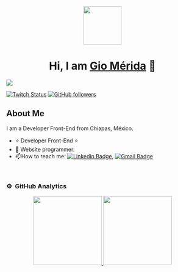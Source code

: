 <div id="header" align="center">
  <img src="https://media.giphy.com/media/xBTSwCTFkgfcdTjHMz/giphy.gif" width="100"/>
</div>

<div align="center">
<h1 align="center">Hi, I am <a href="https://giomerida.cuttux.com">Gio Mérida</a> 👋</h1>
</div>
<img src="#">

[![Twitch Status](https://img.shields.io/twitch/status/aristidevs?style=social)](https://www.twitch.tv/)
[![GitHub followers](https://img.shields.io/github/followers/giomerida?style=social)](https://github.com/giomerida)

## About Me

I am a Developer Front-End from Chiapas, México.
- ⭐ Developer Front-End ⭐ 
- :seedling: Website programmer.
- :mailbox:How to reach me: [![Linkedin Badge](https://img.shields.io/badge/LinkedIn-blue?style=flat&logo=Linkedin&logoColor=white)](https://www.linkedin.com/in/giomerida/), [![Gmail Badge](https://img.shields.io/badge/-Gmail-c14438?style=flat-square&logo=Gmail&logoColor=white&link=mailto:shuklaraghav321.com)](mailto:giomerida@cuttux.com)
<br>

### ⚙️ &nbsp;GitHub Analytics

<p align="center">
<a href="https://github.com/giomerida">
  <img height="180em" src="https://github-readme-stats-eight-theta.vercel.app/api?username=giomerida&show_icons=true&theme=algolia&include_all_commits=true&count_private=true"/>
  <img height="180em" src="https://github-readme-stats-eight-theta.vercel.app/api/top-langs/?username=giomerida&layout=compact&langs_count=8&theme=algolia"/>
</a>
</p>

<!--
**giomerida/giomerida** is a ✨ _special_ ✨ repository because its `README.md` (this file) appears on your GitHub profile.

Here are some ideas to get you started:

- 🔭 I’m currently working on ...
- 🌱 I’m currently learning ...
- 👯 I’m looking to collaborate on ...
- 🤔 I’m looking for help with ...
- 💬 Ask me about ...
- 📫 How to reach me: ...
- 😄 Pronouns: ...
- ⚡ Fun fact: ...
-->
